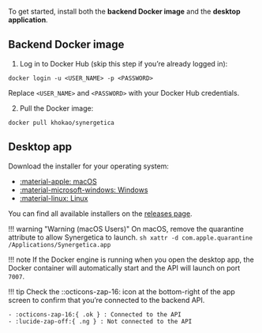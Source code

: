 To get started, install both the **backend Docker image** and the **desktop application**.

## Backend Docker image

1. Log in to Docker Hub (skip this step if you’re already logged in):
```console
docker login -u <USER_NAME> -p <PASSWORD>
```
Replace `<USER_NAME>` and `<PASSWORD>` with your Docker Hub credentials.

2. Pull the Docker image:
```console
docker pull khokao/synergetica
```

## Desktop app

Download the installer for your operating system:

<div class="grid cards" markdown>

- [:material-apple: macOS](https://github.com/khokao/synergetica/releases/download/nightly/Synergetica_0.0.0_aarch64.dmg)
- [:material-microsoft-windows: Windows](https://github.com/khokao/synergetica/releases/download/nightly/Synergetica_0.0.0_x64-setup.exe)
- [:material-linux: Linux](https://github.com/khokao/synergetica/releases/download/nightly/Synergetica_0.0.0_amd64.deb)

</div>

You can find all available installers on the <u>[releases page](https://github.com/khokao/synergetica/releases)</u>.

!!! warning "Warning (macOS Users)"
    On macOS, remove the quarantine attribute to allow Synergetica to launch.
    ```sh
    xattr -d com.apple.quarantine /Applications/Synergetica.app
    ```

!!! note
    If the Docker engine is running when you open the desktop app, the Docker container will automatically start and the API will launch on port `7007`.

!!! tip
    Check the ::octicons-zap-16: icon at the bottom-right of the app screen to confirm that you’re connected to the backend API.

    - :octicons-zap-16:{ .ok } : Connected to the API
    - :lucide-zap-off:{ .ng } : Not connected to the API
